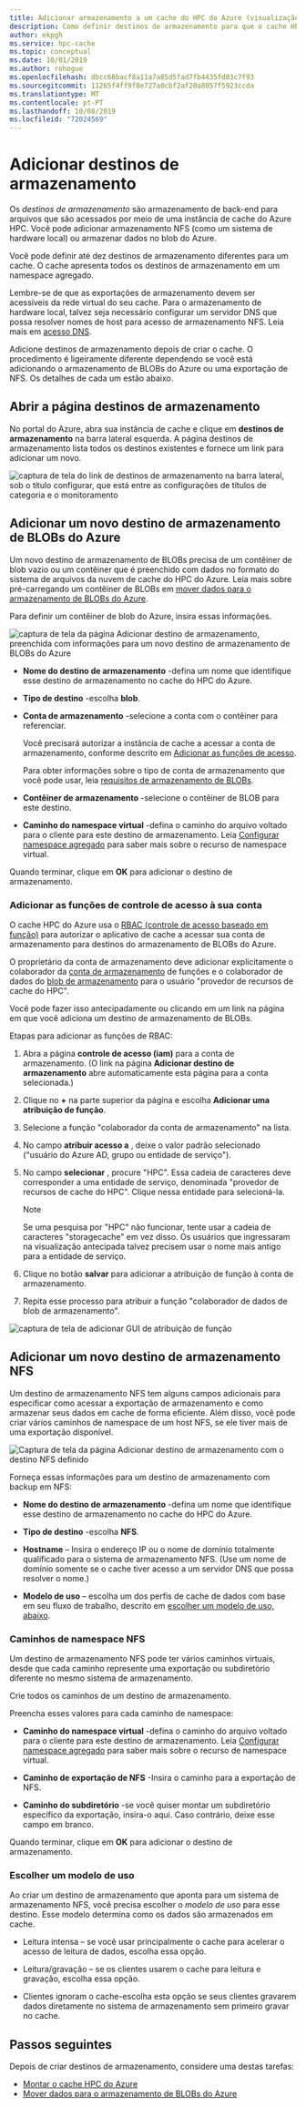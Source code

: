 ```yaml
---
title: Adicionar armazenamento a um cache do HPC do Azure (visualização)
description: Como definir destinos de armazenamento para que o cache HPC do Azure possa usar seu sistema NFS local ou contêineres de blob do Azure para o armazenamento de arquivos de longo prazo
author: ekpgh
ms.service: hpc-cache
ms.topic: conceptual
ms.date: 10/01/2019
ms.author: rohogue
ms.openlocfilehash: dbcc68bacf8a11a7a85d5fad7fb4435fd03c7f93
ms.sourcegitcommit: 11265f4ff9f8e727a0cbf2af20a8057f5923ccda
ms.translationtype: MT
ms.contentlocale: pt-PT
ms.lasthandoff: 10/08/2019
ms.locfileid: "72024569"
---
```

# <a name="add-storage-targets"></a>Adicionar destinos de armazenamento

Os *destinos de armazenamento* são armazenamento de back-end para arquivos que são acessados por meio de uma instância de cache do Azure HPC. Você pode adicionar armazenamento NFS (como um sistema de hardware local) ou armazenar dados no blob do Azure.

Você pode definir até dez destinos de armazenamento diferentes para um cache. O cache apresenta todos os destinos de armazenamento em um namespace agregado.

Lembre-se de que as exportações de armazenamento devem ser acessíveis da rede virtual do seu cache. Para o armazenamento de hardware local, talvez seja necessário configurar um servidor DNS que possa resolver nomes de host para acesso de armazenamento NFS. Leia mais em [acesso DNS](hpc-cache-prereqs.md#dns-access).

Adicione destinos de armazenamento depois de criar o cache. O procedimento é ligeiramente diferente dependendo se você está adicionando o armazenamento de BLOBs do Azure ou uma exportação de NFS. Os detalhes de cada um estão abaixo.

## <a name="open-the-storage-targets-page"></a>Abrir a página destinos de armazenamento

No portal do Azure, abra sua instância de cache e clique em **destinos de armazenamento** na barra lateral esquerda. A página destinos de armazenamento lista todos os destinos existentes e fornece um link para adicionar um novo.

![captura de tela do link de destinos de armazenamento na barra lateral, sob o título configurar, que está entre as configurações de títulos de categoria e o monitoramento](media/hpc-cache-storage-targets-sidebar.png)

## <a name="add-a-new-azure-blob-storage-target"></a>Adicionar um novo destino de armazenamento de BLOBs do Azure

Um novo destino de armazenamento de BLOBs precisa de um contêiner de blob vazio ou um contêiner que é preenchido com dados no formato do sistema de arquivos da nuvem de cache do HPC do Azure. Leia mais sobre pré-carregando um contêiner de BLOBs em [mover dados para o armazenamento de BLOBs do Azure](hpc-cache-ingest.md).

Para definir um contêiner de blob do Azure, insira essas informações.

![captura de tela da página Adicionar destino de armazenamento, preenchida com informações para um novo destino de armazenamento de BLOBs do Azure](media/hpc-cache-add-blob.png)

<!-- need to replace screenshot after note text is updated with both required RBAC roles and also with correct search term -->

* **Nome do destino de armazenamento** -defina um nome que identifique esse destino de armazenamento no cache do HPC do Azure.
* **Tipo de destino** -escolha **blob**.
* **Conta de armazenamento** -selecione a conta com o contêiner para referenciar.

  Você precisará autorizar a instância de cache a acessar a conta de armazenamento, conforme descrito em [Adicionar as funções de acesso](#add-the-access-control-roles-to-your-account).

  Para obter informações sobre o tipo de conta de armazenamento que você pode usar, leia [requisitos de armazenamento de BLOBs](hpc-cache-prereqs.md#blob-storage-requirements).

* **Contêiner de armazenamento** -selecione o contêiner de BLOB para este destino.

* **Caminho do namespace virtual** -defina o caminho do arquivo voltado para o cliente para este destino de armazenamento. Leia [Configurar namespace agregado](hpc-cache-namespace.md) para saber mais sobre o recurso de namespace virtual.

Quando terminar, clique em **OK** para adicionar o destino de armazenamento.

### <a name="add-the-access-control-roles-to-your-account"></a>Adicionar as funções de controle de acesso à sua conta

O cache HPC do Azure usa o [RBAC (controle de acesso baseado em função)](https://docs.microsoft.com/azure/role-based-access-control/index) para autorizar o aplicativo de cache a acessar sua conta de armazenamento para destinos do armazenamento de BLOBs do Azure.

O proprietário da conta de armazenamento deve adicionar explicitamente o colaborador da [conta de armazenamento](https://docs.microsoft.com/azure/role-based-access-control/built-in-roles#storage-account-contributor) de funções e o colaborador de dados do [blob de armazenamento](https://docs.microsoft.com/azure/role-based-access-control/built-in-roles#storage-blob-data-contributor) para o usuário "provedor de recursos de cache do HPC".

Você pode fazer isso antecipadamente ou clicando em um link na página em que você adiciona um destino de armazenamento de BLOBs.

Etapas para adicionar as funções de RBAC:

1. Abra a página **controle de acesso (iam)** para a conta de armazenamento. (O link na página **Adicionar destino de armazenamento** abre automaticamente esta página para a conta selecionada.)

1. Clique no **+** na parte superior da página e escolha **Adicionar uma atribuição de função**.

1. Selecione a função "colaborador da conta de armazenamento" na lista.

1. No campo **atribuir acesso a** , deixe o valor padrão selecionado ("usuário do Azure AD, grupo ou entidade de serviço").  

1. No campo **selecionar** , procure "HPC".  Essa cadeia de caracteres deve corresponder a uma entidade de serviço, denominada "provedor de recursos de cache do HPC". Clique nessa entidade para selecioná-la.

   > [!NOTE]
   > Se uma pesquisa por "HPC" não funcionar, tente usar a cadeia de caracteres "storagecache" em vez disso. Os usuários que ingressaram na visualização antecipada talvez precisem usar o nome mais antigo para a entidade de serviço.

1. Clique no botão **salvar** para adicionar a atribuição de função à conta de armazenamento.

1. Repita esse processo para atribuir a função "colaborador de dados de blob de armazenamento".  

![captura de tela de adicionar GUI de atribuição de função](media/hpc-cache-add-role.png)

## <a name="add-a-new-nfs-storage-target"></a>Adicionar um novo destino de armazenamento NFS

Um destino de armazenamento NFS tem alguns campos adicionais para especificar como acessar a exportação de armazenamento e como armazenar seus dados em cache de forma eficiente. Além disso, você pode criar vários caminhos de namespace de um host NFS, se ele tiver mais de uma exportação disponível.

![Captura de tela da página Adicionar destino de armazenamento com o destino NFS definido](media/hpc-cache-add-nfs-target.png)

Forneça essas informações para um destino de armazenamento com backup em NFS:

* **Nome do destino de armazenamento** -defina um nome que identifique esse destino de armazenamento no cache do HPC do Azure.

* **Tipo de destino** -escolha **NFS**.

* **Hostname** – Insira o endereço IP ou o nome de domínio totalmente qualificado para o sistema de armazenamento NFS. (Use um nome de domínio somente se o cache tiver acesso a um servidor DNS que possa resolver o nome.)

* **Modelo de uso** – escolha um dos perfis de cache de dados com base em seu fluxo de trabalho, descrito em [escolher um modelo de uso, abaixo](#choose-a-usage-model).

### <a name="nfs-namespace-paths"></a>Caminhos de namespace NFS

Um destino de armazenamento NFS pode ter vários caminhos virtuais, desde que cada caminho represente uma exportação ou subdiretório diferente no mesmo sistema de armazenamento.

Crie todos os caminhos de um destino de armazenamento.
<!-- You can create multiple namespace paths to represent different exports on the same NFS storage system, but you must create them all from one storage target. -->

Preencha esses valores para cada caminho de namespace:

* **Caminho do namespace virtual** -defina o caminho do arquivo voltado para o cliente para este destino de armazenamento. Leia [Configurar namespace agregado](hpc-cache-namespace.md) para saber mais sobre o recurso de namespace virtual.

<!--  The virtual path should start with a slash ``/``. -->

* **Caminho de exportação de NFS** -Insira o caminho para a exportação de NFS.

* **Caminho do subdiretório** -se você quiser montar um subdiretório específico da exportação, insira-o aqui. Caso contrário, deixe esse campo em branco.

Quando terminar, clique em **OK** para adicionar o destino de armazenamento.

### <a name="choose-a-usage-model"></a>Escolher um modelo de uso
<!-- referenced from GUI - update aka.ms link if you change this heading -->

Ao criar um destino de armazenamento que aponta para um sistema de armazenamento NFS, você precisa escolher o *modelo de uso* para esse destino. Esse modelo determina como os dados são armazenados em cache.

* Leitura intensa – se você usar principalmente o cache para acelerar o acesso de leitura de dados, escolha essa opção.

* Leitura/gravação – se os clientes usarem o cache para leitura e gravação, escolha essa opção.

* Clientes ignoram o cache-escolha esta opção se seus clientes gravarem dados diretamente no sistema de armazenamento sem primeiro gravar no cache.

## <a name="next-steps"></a>Passos seguintes

Depois de criar destinos de armazenamento, considere uma destas tarefas:

* [Montar o cache HPC do Azure](hpc-cache-mount.md)
* [Mover dados para o armazenamento de BLOBs do Azure](hpc-cache-ingest.md)
